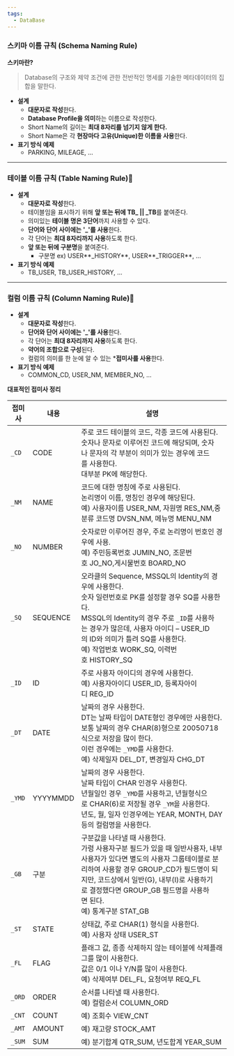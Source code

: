 ```yaml
---
tags:
  - DataBase
---
```

### **스키마 이름 규칙 (Schema Naming Rule)**

**스키마란?**

> Database의 구조와 제약 조건에 관한 전반적인 명세를 기술한 메타데이터의 집합을 말한다.
> 
- **설계**
    - **대문자로 작성**한다.
    - **Database Profile을 의미**하는 이름으로 작성한다.
    - Short Name의 길이는 **최대 8자리를 넘기지 않게 한다.**
    - Short Name은 각 **현장마다 고유(Unique)한 이름을 사용**한다.
- **표기 방식 예제**
    - PARKING, MILEAGE, ...

---

### **테이블 이름 규칙 (Table Naming Rule)**

- **설계**
    - **대문자로 작성**한다.
    - 테이블임을 표시하기 위해 **앞 또는 뒤에 TB_ || _TB**를 붙여준다.
    - 의미있는 **테이블 명은 3단어**까지 사용할 수 있다.
    - **단어와 단어 사이에는** **'_'를 사용**한다.
    - 각 단어는 **최대 8자리까지 사용**하도록 한다.
    - **앞 또는 뒤에 구분명**을 붙여준다.
        - 구분명 ex) USER**_HISTORY**, USER**_TRIGGER**, ...
- **표기 방식 예제**
    - TB_USER, TB_USER_HISTORY, ...

---

### **컬럼 이름 규칙 (Column Naming Rule)**

- **설계**
    - **대문자로 작성**한다.
    - **단어와 단어 사이에는** **'_'를 사용**한다.
    - 각 단어는 **최대 8자리까지 사용**하도록 한다.
    - **약어의 조합으로 구성**된다.
    - 컬럼의 의미를 한 눈에 알 수 있는 ***접미사를 사용**한다.
- **표기 방식 예제**
    - COMMON_CD, USER_NM, MEMBER_NO, ...

**대표적인 접미사 정리**

| 접미사 | 내용 | 설명 |
| --- | --- | --- |
| `_CD` | CODE | 주로 코드 테이블의 코드, 각종 코드에 사용된다. <br/> 숫자나 문자로 이루어진 코드에 해당되며, 숫자나 문자의 각 부분이 의미가 있는 경우에 코드를 사용한다. <br/> 대부분 PK에 해당한다. |
| `_NM` | NAME | 코드에 대한 명칭에 주로 사용된다. <br/> 논리명이 이름, 명칭인 경우에 해당된다. <br/> 예) 사용자이름 USER_NM, 자원명 RES_NM,중분류 코드명 DVSN_NM, 메뉴명 MENU_NM |
| `_NO` | NUMBER | 숫자로만 이루어진 경우, 주로 논리명이 번호인 경우에 사용. <br/> 예) 주민등록번호 JUMIN_NO, 조문번호 JO_NO,게시물번호 BOARD_NO |
| `_SQ` | SEQUENCE | 오라클의 Sequence, MSSQL의 Identity의 경우에 사용한다. <br/> 숫자 일련번호로 PK를 설정할 경우 SQ를 사용한다. <br/> MSSQL의 Identity의 경우 주로 `_ID`를 사용하는 경우가 많은데, 사용자 아이디 – USER_ID의 ID와 의미가 틀려 SQ를 사용한다. <br/> 예) 작업번호 WORK_SQ, 이력번호 HISTORY_SQ |
| `_ID` | ID | 주로 사용자 아이디의 경우에 사용한다. <br/> 예) 사용자아이디 USER_ID, 등록자아이디 REG_ID |
| `_DT` | DATE | 날짜의 경우 사용한다. <br/> DT는 날짜 타입이 DATE형인 경우에만 사용한다. <br/> 보통 날짜의 경우 CHAR(8)형으로 20050718식으로 저장을 많이 한다. <br/> 이런 경우에는 `_YMD`를 사용한다. <br/> 예) 삭제일자 DEL_DT, 변경일자 CHG_DT |
| `_YMD` | YYYYMMDD | 날짜의 경우 사용한다. <br/> 날짜 타입이 CHAR 인경우 사용한다. <br/> 년월일인 경우 `_YMD`를 사용하고, 년월형식으로 CHAR(6)로 저장될 경우 `_YM`을 사용한다. <br/> 년도, 월, 일자 인경우에는 YEAR, MONTH, DAY등의 컬럼명을 사용한다. |
| `_GB` | 구분 | 구분값을 나타낼 때 사용한다. <br/> 가령 사용자구분 필드가 있을 때 일반사용자, 내부사용자가 있다면 별도의 사용자 그룹테이블로 분리하여 사용할 경우 GROUP_CD가 필드명이 되지만, 코드상에서 일반(G), 내부(I)로 사용하기로 결정했다면 GROUP_GB 필드명을 사용하면 된다. <br/> 예) 통계구분 STAT_GB |
| `_ST` | STATE | 상태값, 주로 CHAR(1) 형식을 사용한다. <br/> 예) 사용자 상태 USER_ST |
| `_FL` | FLAG | 플래그 값, 종종 삭제하지 않는 테이블에 삭제플래그를 많이 사용한다. <br/> 값은 0/1 이나 Y/N를 많이 사용한다. <br/> 예) 삭제여부 DEL_FL, 요청여부 REQ_FL |
| `_ORD` | ORDER | 순서를 나타낼 때 사용한다. <br/> 예) 컬럼순서 COLUMN_ORD |
| `_CNT` | COUNT | 예) 조회수 VIEW_CNT |
| `_AMT` | AMOUNT | 예) 재고량 STOCK_AMT |
| `_SUM` | SUM | 예) 분기합계 QTR_SUM, 년도합계 YEAR_SUM |